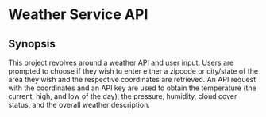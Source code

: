 # Weather Service API

## Synopsis
This project revolves around a weather API and user input. Users are prompted to choose if they wish to enter either a zipcode or city/state of the area they wish and the respective coordinates are retrieved. An API request with the coordinates and an API key are used to obtain the temperature (the current, high, and low of the day), the pressure, humidity, cloud cover status, and the overall weather description. 
